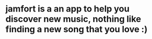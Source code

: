 # jamfort is a an app to help you discover new music, nothing like finding a new song that you love :)
